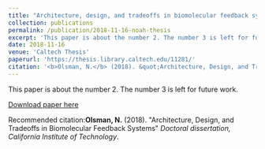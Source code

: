```yaml
---
title: "Architecture, design, and tradeoffs in biomolecular feedback systems"
collection: publications
permalink: /publication/2018-11-16-noah-thesis
excerpt: 'This paper is about the number 2. The number 3 is left for future work.'
date: 2018-11-16
venue: 'Caltech Thesis'
paperurl: 'https://thesis.library.caltech.edu/11281/'
citation: '<b>Olsman, N.</b> (2018). &quot;Architecture, Design, and Tradeoffs in Biomolecular Feedback Systems&quot; <i> Doctoral dissertation, California Institute of Technology</i>.'
---
```

This paper is about the number 2. The number 3 is left for future work.

[Download paper here](https://thesis.library.caltech.edu/11281/)

Recommended citation:<b>Olsman, N.</b> (2018). &quot;Architecture, Design, and Tradeoffs in Biomolecular Feedback Systems&quot; <i> Doctoral dissertation, California Institute of Technology</i>.
